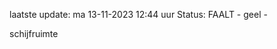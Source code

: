 laatste update: 
ma 13-11-2023 12:44   uur 
Status: FAALT - geel - 
<div class="service Y">schijfruimte</div>
